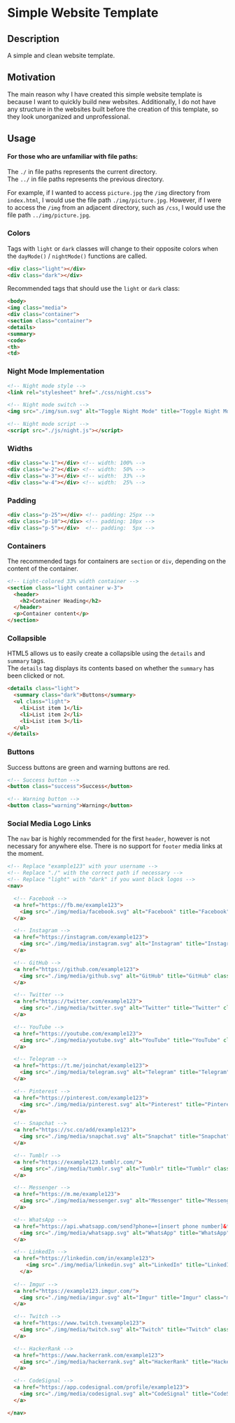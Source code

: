 # Simple Website Template

## Description
A simple and clean website template.

## Motivation
The main reason why I have created this simple website template is because I want to quickly build new websites. Additionally, I do not have any structure in the websites built before the creation of this template, so they look unorganized and unprofessional.

## Usage

#### For those who are unfamiliar with file paths:

The `./` in file paths represents the current directory.  
The `../` in file paths represents the previous directory.  

For example, if I wanted to access `picture.jpg` the `/img` directory from `index.html`, I would use the file path `./img/picture.jpg`. However, if I were to access the `/img` from an adjacent directory, such as `/css`, I would use the file path `../img/picture.jpg`.

### Colors
  
Tags with `light` or `dark` classes will change to their opposite colors when the `dayMode()` / `nightMode()` functions are called.

``` html
<div class="light"></div>
<div class="dark"></div>
```
 
Recommended tags that should use the `light` or `dark` class:  

``` html
<body>  
<img class="media">  
<div class="container">  
<section class="container">  
<details>  
<summary>  
<code>  
<th>
<td>
```

### Night Mode Implementation

``` html
<!-- Night mode style -->
<link rel="stylesheet" href="./css/night.css">

<!-- Night mode switch -->
<img src="./img/sun.svg" alt="Toggle Night Mode" title="Toggle Night Mode" id="nightModeSwitch" onclick="toggleNightMode()">

<!-- Night mode script -->
<script src="./js/night.js"></script>
```

### Widths

``` html
<div class="w-1"></div> <!-- width: 100% -->
<div class="w-2"></div> <!-- width:  50% -->
<div class="w-3"></div> <!-- width:  33% -->
<div class="w-4"></div> <!-- width:  25% -->
```

### Padding

``` html
<div class="p-25"></div> <!-- padding: 25px -->
<div class="p-10"></div> <!-- padding: 10px -->
<div class="p-5"></div>  <!-- padding:  5px -->
```

### Containers

The recommended tags for containers are `section` or `div`, depending on the content of the container.

``` html
<!-- Light-colored 33% width container -->
<section class="light container w-3">
  <header>
    <h2>Container Heading</h2>
  </header>
  <p>Container content</p>
</section>
```

### Collapsible

HTML5 allows us to easily create a collapsible using the `details` and `summary` tags.  
The `details` tag displays its contents based on whether the `summary` has been clicked or not.

``` html
<details class="light">
  <summary class="dark">Buttons</summary>
  <ul class="light">
    <li>List item 1</li>
    <li>List item 2</li>
    <li>List item 3</li>
  </ul>
</details>
```

### Buttons

Success buttons are green and warning buttons are red.

``` html
<!-- Success button -->
<button class="success">Success</button>

<!-- Warning button -->
<button class="warning">Warning</button>
```

### Social Media Logo Links 

The `nav` bar is highly recommended for the first `header`, however is not necessary for anywhere else. There is no support for `footer` media links at the moment.

``` html
<!-- Replace "example123" with your username -->
<!-- Replace "./" with the correct path if necessary -->
<!-- Replace "light" with "dark" if you want black logos -->
<nav>

  <!-- Facebook -->
  <a href="https://fb.me/example123">
    <img src="./img/media/facebook.svg" alt="Facebook" title="Facebook" class="media light">
  </a>

  <!-- Instagram -->
  <a href="https://instagram.com/example123">
    <img src="./img/media/instagram.svg" alt="Instagram" title="Instagram" class="media light">
  </a>

  <!-- GitHub -->
  <a href="https://github.com/example123">
    <img src="./img/media/github.svg" alt="GitHub" title="GitHub" class="media light">
  </a>

  <!-- Twitter -->
  <a href="https://twitter.com/example123">
    <img src="./img/media/twitter.svg" alt="Twitter" title="Twitter" class="media light">
  </a>

  <!-- YouTube -->
  <a href="https://youtube.com/example123">
    <img src="./img/media/youtube.svg" alt="YouTube" title="YouTube" class="media light">
  </a>

  <!-- Telegram -->
  <a href="https://t.me/joinchat/example123">
    <img src="./img/media/telegram.svg" alt="Telegram" title="Telegram" class="media light">
  </a>

  <!-- Pinterest -->
  <a href="https://pinterest.com/example123">
    <img src="./img/media/pinterest.svg" alt="Pinterest" title="Pinterest" class="media light">
  </a>

  <!-- Snapchat -->
  <a href="https://sc.co/add/example123">
    <img src="./img/media/snapchat.svg" alt="Snapchat" title="Snapchat" class="media light">
  </a>

  <!-- Tumblr -->
  <a href="https://example123.tumblr.com/">
    <img src="./img/media/tumblr.svg" alt="Tumblr" title="Tumblr" class="media light">
  </a>

  <!-- Messenger -->
  <a href="https://m.me/example123">
    <img src="./img/media/messenger.svg" alt="Messenger" title="Messenger" class="media light">
  </a>

  <!-- WhatsApp -->
  <a href="https://api.whatsapp.com/send?phone=+[insert phone number]&text=[insert message]">
    <img src="./img/media/whatsapp.svg" alt="WhatsApp" title="WhatsApp" class="media light">
  </a>

  <!-- LinkedIn -->
  <a href="https://linkedin.com/in/example123">
      <img src="./img/media/linkedin.svg" alt="LinkedIn" title="LinkedIn" class="media light">
    </a>
    
  <!-- Imgur -->
  <a href="https://example123.imgur.com/">
    <img src="./img/media/imgur.svg" alt="Imgur" title="Imgur" class="media light">
  </a>

  <!-- Twitch -->
  <a href="https://www.twitch.tvexample123">
    <img src="./img/media/twitch.svg" alt="Twitch" title="Twitch" class="media light">
  </a>

  <!-- HackerRank -->
  <a href="https://www.hackerrank.com/example123">
    <img src="./img/media/hackerrank.svg" alt="HackerRank" title="HackerRank" class="media light">
  </a>

  <!-- CodeSignal -->
  <a href="https://app.codesignal.com/profile/example123">
    <img src="./img/media/codesignal.svg" alt="CodeSignal" title="CodeSignal" class="media light">
  </a>

</nav>
```